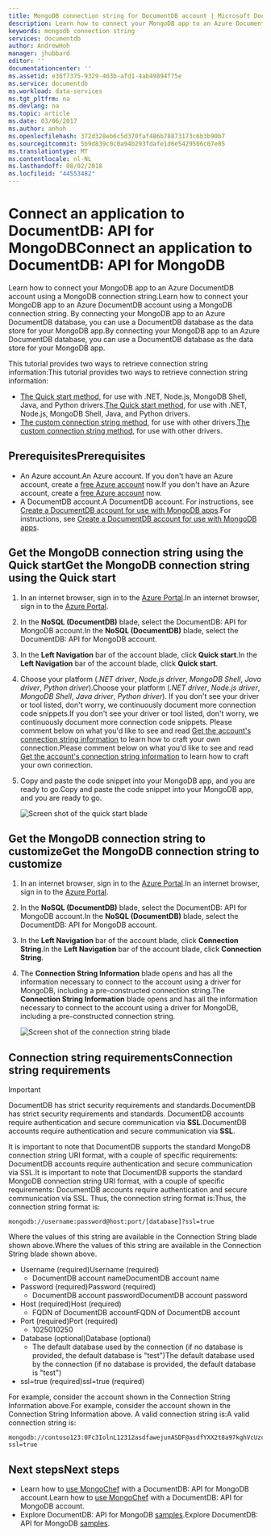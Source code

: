 ```yaml
---
title: MongoDB connection string for DocumentDB account | Microsoft Docs
description: Learn how to connect your MongoDB app to an Azure DocumentDB account using a MongoDB connection string.
keywords: mongodb connection string
services: documentdb
author: AndrewHoh
manager: jhubbard
editor: ''
documentationcenter: ''
ms.assetid: e36f7375-9329-403b-afd1-4ab49894f75e
ms.service: documentdb
ms.workload: data-services
ms.tgt_pltfrm: na
ms.devlang: na
ms.topic: article
ms.date: 03/06/2017
ms.author: anhoh
ms.openlocfilehash: 372d328eb6c5d370faf486b78873173c6b3b90b7
ms.sourcegitcommit: 5b9d839c0c0a94b293fdafe1d6e5429506c07e05
ms.translationtype: MT
ms.contentlocale: nl-NL
ms.lasthandoff: 08/02/2018
ms.locfileid: "44553482"
---
```

# <a name="connect-an-application-to-documentdb-api-for-mongodb"></a><span data-ttu-id="9b39c-104">Connect an application to DocumentDB: API for MongoDB</span><span class="sxs-lookup"><span data-stu-id="9b39c-104">Connect an application to DocumentDB: API for MongoDB</span></span>
<span data-ttu-id="9b39c-105">Learn how to connect your MongoDB app to an Azure DocumentDB account using a MongoDB connection string.</span><span class="sxs-lookup"><span data-stu-id="9b39c-105">Learn how to connect your MongoDB app to an Azure DocumentDB account using a MongoDB connection string.</span></span> <span data-ttu-id="9b39c-106">By connecting your MongoDB app to an Azure DocumentDB database, you can use a DocumentDB database as the data store for your MongoDB app.</span><span class="sxs-lookup"><span data-stu-id="9b39c-106">By connecting your MongoDB app to an Azure DocumentDB database, you can use a DocumentDB database as the data store for your MongoDB app.</span></span> 

<span data-ttu-id="9b39c-107">This tutorial provides two ways to retrieve connection string information:</span><span class="sxs-lookup"><span data-stu-id="9b39c-107">This tutorial provides two ways to retrieve connection string information:</span></span>

- <span data-ttu-id="9b39c-108">[The Quick start method](#QuickstartConnection), for use with .NET, Node.js, MongoDB Shell, Java, and Python drivers.</span><span class="sxs-lookup"><span data-stu-id="9b39c-108">[The Quick start method](#QuickstartConnection), for use with .NET, Node.js, MongoDB Shell, Java, and Python drivers.</span></span>
- <span data-ttu-id="9b39c-109">[The custom connection string method](#GetCustomConnection), for use with other drivers.</span><span class="sxs-lookup"><span data-stu-id="9b39c-109">[The custom connection string method](#GetCustomConnection), for use with other drivers.</span></span>

## <a name="prerequisites"></a><span data-ttu-id="9b39c-110">Prerequisites</span><span class="sxs-lookup"><span data-stu-id="9b39c-110">Prerequisites</span></span>

- <span data-ttu-id="9b39c-111">An Azure account.</span><span class="sxs-lookup"><span data-stu-id="9b39c-111">An Azure account.</span></span> <span data-ttu-id="9b39c-112">If you don't have an Azure account, create a [free Azure account](https://azure.microsoft.com/free/) now.</span><span class="sxs-lookup"><span data-stu-id="9b39c-112">If you don't have an Azure account, create a [free Azure account](https://azure.microsoft.com/free/) now.</span></span> 
- <span data-ttu-id="9b39c-113">A DocumentDB account.</span><span class="sxs-lookup"><span data-stu-id="9b39c-113">A DocumentDB account.</span></span> <span data-ttu-id="9b39c-114">For instructions, see [Create a DocumentDB account for use with MongoDB apps](documentdb-create-mongodb-account.md).</span><span class="sxs-lookup"><span data-stu-id="9b39c-114">For instructions, see [Create a DocumentDB account for use with MongoDB apps](documentdb-create-mongodb-account.md).</span></span>

## <a id="QuickstartConnection"></a><span data-ttu-id="9b39c-115">Get the MongoDB connection string using the Quick start</span><span class="sxs-lookup"><span data-stu-id="9b39c-115">Get the MongoDB connection string using the Quick start</span></span>
1. <span data-ttu-id="9b39c-116">In an internet browser, sign in to the [Azure Portal](https://portal.azure.com).</span><span class="sxs-lookup"><span data-stu-id="9b39c-116">In an internet browser, sign in to the [Azure Portal](https://portal.azure.com).</span></span>
2. <span data-ttu-id="9b39c-117">In the **NoSQL (DocumentDB)** blade, select the DocumentDB: API for MongoDB account.</span><span class="sxs-lookup"><span data-stu-id="9b39c-117">In the **NoSQL (DocumentDB)** blade, select the DocumentDB: API for MongoDB account.</span></span> 
3. <span data-ttu-id="9b39c-118">In the **Left Navigation** bar of the account blade, click **Quick start**.</span><span class="sxs-lookup"><span data-stu-id="9b39c-118">In the **Left Navigation** bar of the account blade, click **Quick start**.</span></span> 
4. <span data-ttu-id="9b39c-119">Choose your platform (*.NET driver*, *Node.js driver*, *MongoDB Shell*, *Java driver*, *Python driver*).</span><span class="sxs-lookup"><span data-stu-id="9b39c-119">Choose your platform (*.NET driver*, *Node.js driver*, *MongoDB Shell*, *Java driver*, *Python driver*).</span></span> <span data-ttu-id="9b39c-120">If you don't see your driver or tool listed, don't worry, we continuously document more connection code snippets.</span><span class="sxs-lookup"><span data-stu-id="9b39c-120">If you don't see your driver or tool listed, don't worry, we continuously document more connection code snippets.</span></span> <span data-ttu-id="9b39c-121">Please comment below on what you'd like to see and read [Get the account's connection string information](#GetCustomConnection) to learn how to craft your own connection.</span><span class="sxs-lookup"><span data-stu-id="9b39c-121">Please comment below on what you'd like to see and read [Get the account's connection string information](#GetCustomConnection) to learn how to craft your own connection.</span></span>
5. <span data-ttu-id="9b39c-122">Copy and paste the code snippet into your MongoDB app, and you are ready to go.</span><span class="sxs-lookup"><span data-stu-id="9b39c-122">Copy and paste the code snippet into your MongoDB app, and you are ready to go.</span></span>

    ![Screen shot of the quick start blade](https://docstestmedia1.blob.core.windows.net/azure-media/articles/documentdb/media/documentdb-connect-mongodb-account/QuickStartBlade.png)

## <a id="GetCustomConnection"></a> <span data-ttu-id="9b39c-124">Get the MongoDB connection string to customize</span><span class="sxs-lookup"><span data-stu-id="9b39c-124">Get the MongoDB connection string to customize</span></span>
1. <span data-ttu-id="9b39c-125">In an internet browser, sign in to the [Azure Portal](https://portal.azure.com).</span><span class="sxs-lookup"><span data-stu-id="9b39c-125">In an internet browser, sign in to the [Azure Portal](https://portal.azure.com).</span></span>
2. <span data-ttu-id="9b39c-126">In the **NoSQL (DocumentDB)** blade, select the DocumentDB: API for MongoDB account.</span><span class="sxs-lookup"><span data-stu-id="9b39c-126">In the **NoSQL (DocumentDB)** blade, select the DocumentDB: API for MongoDB account.</span></span> 
3. <span data-ttu-id="9b39c-127">In the **Left Navigation** bar of the account blade, click **Connection String**.</span><span class="sxs-lookup"><span data-stu-id="9b39c-127">In the **Left Navigation** bar of the account blade, click **Connection String**.</span></span> 
4. <span data-ttu-id="9b39c-128">The **Connection String Information** blade opens and has all the information necessary to connect to the account using a driver for MongoDB, including a pre-constructed connection string.</span><span class="sxs-lookup"><span data-stu-id="9b39c-128">The **Connection String Information** blade opens and has all the information necessary to connect to the account using a driver for MongoDB, including a pre-constructed connection string.</span></span>

    ![Screen shot of the connection string blade](https://docstestmedia1.blob.core.windows.net/azure-media/articles/documentdb/media/documentdb-connect-mongodb-account/ConnectionStringBlade.png)

## <a name="connection-string-requirements"></a><span data-ttu-id="9b39c-130">Connection string requirements</span><span class="sxs-lookup"><span data-stu-id="9b39c-130">Connection string requirements</span></span>
> [!Important]
> <span data-ttu-id="9b39c-131">DocumentDB has strict security requirements and standards.</span><span class="sxs-lookup"><span data-stu-id="9b39c-131">DocumentDB has strict security requirements and standards.</span></span> <span data-ttu-id="9b39c-132">DocumentDB accounts require authentication and secure communication via **SSL**.</span><span class="sxs-lookup"><span data-stu-id="9b39c-132">DocumentDB accounts require authentication and secure communication via **SSL**.</span></span>
>
>

<span data-ttu-id="9b39c-133">It is important to note that DocumentDB supports the standard MongoDB connection string URI format, with a couple of specific requirements: DocumentDB accounts require authentication and secure communication via SSL.</span><span class="sxs-lookup"><span data-stu-id="9b39c-133">It is important to note that DocumentDB supports the standard MongoDB connection string URI format, with a couple of specific requirements: DocumentDB accounts require authentication and secure communication via SSL.</span></span>  <span data-ttu-id="9b39c-134">Thus, the connection string format is:</span><span class="sxs-lookup"><span data-stu-id="9b39c-134">Thus, the connection string format is:</span></span>

    mongodb://username:password@host:port/[database]?ssl=true

<span data-ttu-id="9b39c-135">Where the values of this string are available in the Connection String blade shown above.</span><span class="sxs-lookup"><span data-stu-id="9b39c-135">Where the values of this string are available in the Connection String blade shown above.</span></span>

* <span data-ttu-id="9b39c-136">Username (required)</span><span class="sxs-lookup"><span data-stu-id="9b39c-136">Username (required)</span></span>
  * <span data-ttu-id="9b39c-137">DocumentDB account name</span><span class="sxs-lookup"><span data-stu-id="9b39c-137">DocumentDB account name</span></span>
* <span data-ttu-id="9b39c-138">Password (required)</span><span class="sxs-lookup"><span data-stu-id="9b39c-138">Password (required)</span></span>
  * <span data-ttu-id="9b39c-139">DocumentDB account password</span><span class="sxs-lookup"><span data-stu-id="9b39c-139">DocumentDB account password</span></span>
* <span data-ttu-id="9b39c-140">Host (required)</span><span class="sxs-lookup"><span data-stu-id="9b39c-140">Host (required)</span></span>
  * <span data-ttu-id="9b39c-141">FQDN of DocumentDB account</span><span class="sxs-lookup"><span data-stu-id="9b39c-141">FQDN of DocumentDB account</span></span>
* <span data-ttu-id="9b39c-142">Port (required)</span><span class="sxs-lookup"><span data-stu-id="9b39c-142">Port (required)</span></span>
  * <span data-ttu-id="9b39c-143">10250</span><span class="sxs-lookup"><span data-stu-id="9b39c-143">10250</span></span>
* <span data-ttu-id="9b39c-144">Database (optional)</span><span class="sxs-lookup"><span data-stu-id="9b39c-144">Database (optional)</span></span>
  * <span data-ttu-id="9b39c-145">The default database used by the connection (if no database is provided, the default database is "test")</span><span class="sxs-lookup"><span data-stu-id="9b39c-145">The default database used by the connection (if no database is provided, the default database is "test")</span></span>
* <span data-ttu-id="9b39c-146">ssl=true (required)</span><span class="sxs-lookup"><span data-stu-id="9b39c-146">ssl=true (required)</span></span>

<span data-ttu-id="9b39c-147">For example, consider the account shown in the Connection String Information above.</span><span class="sxs-lookup"><span data-stu-id="9b39c-147">For example, consider the account shown in the Connection String Information above.</span></span>  <span data-ttu-id="9b39c-148">A valid connection string is:</span><span class="sxs-lookup"><span data-stu-id="9b39c-148">A valid connection string is:</span></span>

    mongodb://contoso123:0Fc3IolnL12312asdfawejunASDF@asdfYXX2t8a97kghVcUzcDv98hawelufhawefafnoQRGwNj2nMPL1Y9qsIr9Srdw==@anhohmongo.documents.azure.com:10250/mydatabase?ssl=true

## <a name="next-steps"></a><span data-ttu-id="9b39c-149">Next steps</span><span class="sxs-lookup"><span data-stu-id="9b39c-149">Next steps</span></span>
* <span data-ttu-id="9b39c-150">Learn how to [use MongoChef](documentdb-mongodb-mongochef.md) with a DocumentDB: API for MongoDB account.</span><span class="sxs-lookup"><span data-stu-id="9b39c-150">Learn how to [use MongoChef](documentdb-mongodb-mongochef.md) with a DocumentDB: API for MongoDB account.</span></span>
* <span data-ttu-id="9b39c-151">Explore DocumentDB: API for MongoDB [samples](documentdb-mongodb-samples.md).</span><span class="sxs-lookup"><span data-stu-id="9b39c-151">Explore DocumentDB: API for MongoDB [samples](documentdb-mongodb-samples.md).</span></span>


